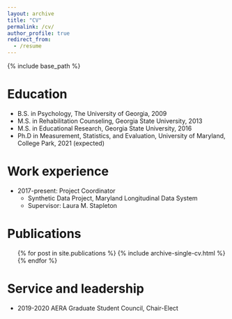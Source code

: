 ```yaml
---
layout: archive
title: "CV"
permalink: /cv/
author_profile: true
redirect_from:
  - /resume
---
```


{% include base_path %}

Education
======
* B.S. in Psychology, The University of Georgia, 2009
* M.S. in Rehabilitation Counseling, Georgia State University, 2013
* M.S. in Educational Research, Georgia State University, 2016
* Ph.D in Measurement, Statistics, and Evaluation, University of Maryland, College Park, 2021 (expected)

Work experience
======
* 2017-present: Project Coordinator
  * Synthetic Data Project, Maryland Longitudinal Data System
  * Supervisor: Laura M. Stapleton

Publications
======
  <ul>{% for post in site.publications %}
    {% include archive-single-cv.html %}
  {% endfor %}</ul>

<!---
Talks
======
  <ul>{% for post in site.talks %}
    {% include archive-single-talk-cv.html %}
  {% endfor %}</ul>
-->

<!--
Teaching
======
  <ul>{% for post in site.teaching %}
    {% include archive-single-cv.html %}
  {% endfor %}</ul> 
-->

Service and leadership
======
* 2019-2020 AERA Graduate Student Council, Chair-Elect
